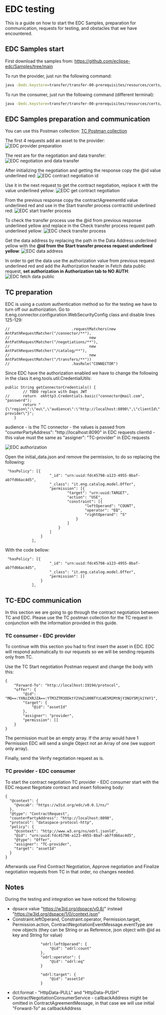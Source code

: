 # EDC testing

This is a guide on how to start the EDC Samples, preparation for communication, requests for testing, and obstacles that we have encountered.

## EDC Samples start

First download the samples from:
https://github.com/eclipse-edc/Samples/tree/main

To run the provider, just run the following command:

```bash
java -Dedc.keystore=transfer/transfer-00-prerequisites/resources/certs/cert.pfx -Dedc.keystore.password=123456 -Dedc.fs.config=transfer/transfer-00-prerequisites/resources/configuration/provider-configuration.properties -jar transfer/transfer-00-prerequisites/connector/build/libs/connector.jar
```

To run the consumer, just run the following command (different terminal):

```bash
java -Dedc.keystore=transfer/transfer-00-prerequisites/resources/certs/cert.pfx -Dedc.keystore.password=123456 -Dedc.fs.config=transfer/transfer-00-prerequisites/resources/configuration/consumer-configuration.properties -jar transfer/transfer-00-prerequisites/connector/build/libs/connector.jar
```

## EDC Samples preparation and communication

You can use this Postman collection:
[TC Postman collection](https://github.com/Engineering-Research-and-Development/dsp-true-connector/edc-integration/edc-sample.postman_collection.json)

The first 4 requests add an asset to the provider:
![EDC provider preparation](doc/edc-integration/edc-provider-preparation.png)

The rest are for the negotiation and data transfer:
![EDC negotiation and data transfer](doc/edc-integration/edc-negotiation-and-data-transfer.png)

After initializing the negotiation and getting the response copy the @id value underlined red:
![EDC contract negotiation id](doc/edc-integration/edc-contract-negotiation-id.png)

Use it in the next request to get the contract negotiation, replace it with the value underlined yellow:
![EDC get contract negotiation](doc/edc-integration/edc-get-contract-negotiation.png)

From the previous response copy the contractAgreementId value underlined red and use in the Start transfer process contractId underlined red:
![EDC start tranfer process](doc/edc-integration/edc-start-tranfer-process.png)

To check the transfer process use the @id from previous response underlined yellow and replace in the Check transfer process request path underlined yellow:
![EDC check transfer process](doc/edc-integration/edc-check-transfer-process.png)

Get the data address by replacing the path in the Data Address underlined yellow with the **@id from the Start transfer process request underlined yellow**:
![EDC data address](doc/edc-integration/edc-data-address.png)

In order to get the data use the authorization value from previous request underlined red and add the Authorization header in Fetch data public request, **set authorization in Authorization tab to NO AUTH**:
![EDC fetch data public](doc/edc-integration/edc-fetch-data-public.png)

## TC preparation

EDC is using a custom authentication method so for the testing we have to turn off our authorization. Go to it.eng.connector.configuration.WebSecurityConfig class and disable lines 125-129:

```
//                            .requestMatchers(new AntPathRequestMatcher("/connector/**"),
//                                    new AntPathRequestMatcher("/negotiations/**"),
//                                    new AntPathRequestMatcher("/catalog/**"),
//                                    new AntPathRequestMatcher("/transfers/**"))
//                            .hasRole("CONNECTOR")
```

Since EDC have the authorization enabled we have to change the following in the class it.eng.tools.util.CredentialUtils:

```
public String getConnectorCredentials() {
		// TODO replace with Daps JWT
//		return  okhttp3.Credentials.basic("connector@mail.com", "password");
		return "{\"region\":\"eu\",\"audience\":\"http://localhost:8090\",\"clientId\":\"TC-provider\"}";
	}
```

audience - is the TC connector - the values is passed from  "counterPartyAddress": "http://localhost:8090" in EDC requests
clientId - this value must the same as "assigner": "TC-provider" in EDC requests

![EDC authorization](doc/edc-integration/edc-authorization.png)


Open the initial_data.json and remove the permission, to do so replacing the following:

```
 "hasPolicy": [{
                    "_id": "urn:uuid:fdc45798-a123-4955-8baf-ab7fd66ac4d5",
                    "_class": "it.eng.catalog.model.Offer",
                    "permission": [{
							"target": "urn:uuid:TARGET",
                            "action": "USE",
                            "constraint": [{
                                    "leftOperand": "COUNT",
                                    "operator": "EQ",
                                    "rightOperand": "5"
                                }
                            ]
                        }
                    ]
                }
            ],
```

With the code bellow:

```
 "hasPolicy": [{
                    "_id": "urn:uuid:fdc45798-a123-4955-8baf-ab7fd66ac4d5",
                    "_class": "it.eng.catalog.model.Offer",
                    "permission": []
                }
            ],
```


## TC-EDC communication

In this section we are going to go through the contract negotiation between TC and EDC. Please use the TC postman collection for the TC request in conjunction with the information provided in this guide.

### TC consumer - EDC provider

To continue with this section you had to first insert the asset in EDC. EDC will respond automatically to our requests so we will be sending requests only from TC.

Use the TC Start negotiation Postman request and change the body with this:

```
{
    "Forward-To": "http://localhost:19194/protocol",
    "offer": {
        "@id": "MQ==:YXNzZXRJZA==:YTM3ZTM3ODktY2VmZi00NTYzLWE5M2MtNjY3NGY5Mjk1YmY1",
        "target": {
            "@id": "assetId"
        },
        "assigner": "provider",
        "permission": []
    }
}
```

The permission must be an empty array. If the array would have 1 Permission EDC will send a single Object not an Array of one (we support only array).

Finally, send the Verify negotiation request as is.

### TC provider - EDC consumer

To start the contract negotiation TC provider - EDC consumer start with the EDC request Negotiate contract and insert following body:

```
{
  "@context": {
    "@vocab": "https://w3id.org/edc/v0.0.1/ns/"
  },
  "@type": "ContractRequest",
  "counterPartyAddress": "http://localhost:8090",
  "protocol": "dataspace-protocol-http",
  "policy": {
    "@context": "http://www.w3.org/ns/odrl.jsonld",
    "@id": "urn:uuid:fdc45798-a123-4955-8baf-ab7fd66ac4d5",
    "@type": "Offer",
    "assigner": "TC-provider",
    "target": "assetId"
  }
}
```

Afterwards use Find Contract Negotiation, Approve negotiation and Finalize negotiation requests from TC in that order, no changes needed.

## Notes

During the testing and integration we have noticed the following:

- dpsace value "https://w3id.org/dspace/v0.8/" instead "https://w3id.org/dspace/1/0/context.json"
- Constraint.leftOperand, Constraint.operator, Permission.target, Permission.action, ContractNegotiationEventMessage.eventType are now objects
(they can be String or as Reference, json object with @id as key and String for value)
 
```
				"odrl:leftOperand": {
					"@id": "odrl:count"
				},
				"odrl:operator": {
					"@id": "odrl:eq"
				}
				 
				"odrl:target": {
					"@id": "assetId"
				}
```

- dct:format - "HttpData-PULL" and "HttpData-PUSH"
- ContractNegotiationConsumerService - callbackAddress might be omitted in ContractAgreementMessage, in that case we will use initial "Forward-To" as callbackAddress
